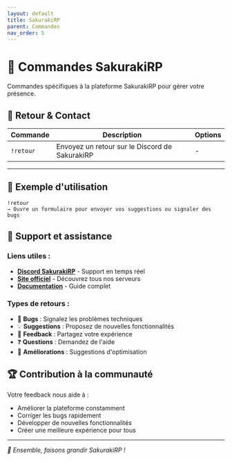```yaml
---
layout: default
title: SakurakiRP
parent: Commandes
nav_order: 5
---
```


# 🌸 Commandes SakurakiRP

Commandes spécifiques à la plateforme SakurakiRP pour gérer votre présence.

## 🔄 Retour & Contact

| Commande | Description | Options |
|----------|-------------|---------|
| `!retour` | Envoyez un retour sur le Discord de SakurakiRP | - |

---

## 📝 Exemple d'utilisation

```
!retour
→ Ouvre un formulaire pour envoyer vos suggestions ou signaler des bugs
```

## 💬 Support et assistance

### Liens utiles :
- [**Discord SakurakiRP**](https://discord.gg/jy6g3CkGcW) - Support en temps réel
- [**Site officiel**](https://sakurakirp.github.io) - Découvrez tous nos serveurs
- [**Documentation**](https://sakurakirp.github.io/Documentation/) - Guide complet

### Types de retours :
- 🐛 **Bugs** : Signalez les problèmes techniques
- 💡 **Suggestions** : Proposez de nouvelles fonctionnalités  
- 📝 **Feedback** : Partagez votre expérience
- ❓ **Questions** : Demandez de l'aide
- 🎯 **Améliorations** : Suggestions d'optimisation

## 🏆 Contribution à la communauté

Votre feedback nous aide à :
- Améliorer la plateforme constamment
- Corriger les bugs rapidement
- Développer de nouvelles fonctionnalités
- Créer une meilleure expérience pour tous

---
*🌸 Ensemble, faisons grandir SakurakiRP !*
